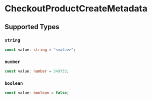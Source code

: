 # CheckoutProductCreateMetadata


## Supported Types

### `string`

```typescript
const value: string = "<value>";
```

### `number`

```typescript
const value: number = 349733;
```

### `boolean`

```typescript
const value: boolean = false;
```

